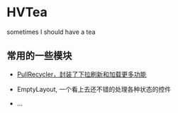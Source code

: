 # HVTea
sometimes I should have a tea

## 常用的一些模块

- [PullRecycler，封装了下拉刷新和加载更多功能](./app/src/main/java/info/hellovass/hvteademo/pullrecycler/README.md)

- EmptyLayout, 一个看上去还不错的处理各种状态的控件

- ...


